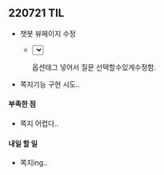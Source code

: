 ## 220721 TIL 

- 챗봇 뷰페이지 수정 

  - <form>
        <select id="msg">
            <option></option>
        </select>
    </form>
    옵션태그 넣어서 질문 선택할수있게수정함.

- 쪽지기능 구현 시도..

#### 부족한 점

- 쪽지 어렵다..

#### 내일 할 일

- 쪽지ing..